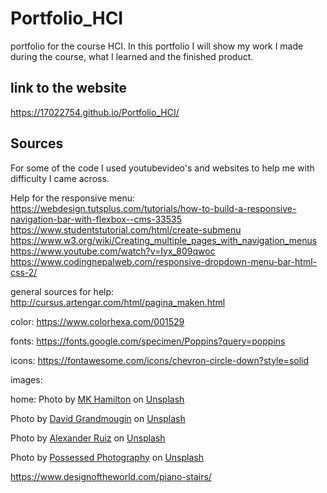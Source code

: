 # Portfolio_HCI
 portfolio for the course HCI. In this portfolio I will show my work I made during the course, what I learned and the finished product.

## link to the website
https://17022754.github.io/Portfolio_HCI/

## Sources

For some of the code I used youtubevideo's and websites to help me with difficulty I came across. 

Help for the responsive menu: 
https://webdesign.tutsplus.com/tutorials/how-to-build-a-responsive-navigation-bar-with-flexbox--cms-33535
https://www.studentstutorial.com/html/create-submenu
https://www.w3.org/wiki/Creating_multiple_pages_with_navigation_menus
https://www.youtube.com/watch?v=Iyx_809qwoc
https://www.codingnepalweb.com/responsive-dropdown-menu-bar-html-css-2/

general sources for help:
http://cursus.artengar.com/html/pagina_maken.html


color:
https://www.colorhexa.com/001529

fonts:
https://fonts.google.com/specimen/Poppins?query=poppins

icons:
https://fontawesome.com/icons/chevron-circle-down?style=solid

images:

home:
Photo by <a href="https://unsplash.com/@mkhamilton?utm_source=unsplash&utm_medium=referral&utm_content=creditCopyText">MK Hamilton</a> on <a href="https://unsplash.com/s/photos/vr-headset?utm_source=unsplash&utm_medium=referral&utm_content=creditCopyText">Unsplash</a>

Photo by <a href="https://unsplash.com/@davidgrdm?utm_source=unsplash&utm_medium=referral&utm_content=creditCopyText">David Grandmougin</a> on <a href="https://unsplash.com/s/photos/augmented-reality?utm_source=unsplash&utm_medium=referral&utm_content=creditCopyText">Unsplash</a>

Photo by <a href="https://unsplash.com/@rivailruiz?utm_source=unsplash&utm_medium=referral&utm_content=creditCopyText">Alexander Ruiz</a> on <a href="https://unsplash.com/s/photos/wearables?utm_source=unsplash&utm_medium=referral&utm_content=creditCopyText">Unsplash</a>

Photo by <a href="https://unsplash.com/@possessedphotography?utm_source=unsplash&utm_medium=referral&utm_content=creditCopyText">Possessed Photography</a> on <a href="https://unsplash.com/s/photos/artificial-intelligence?utm_source=unsplash&utm_medium=referral&utm_content=creditCopyText">Unsplash</a>
  
https://www.designoftheworld.com/piano-stairs/
